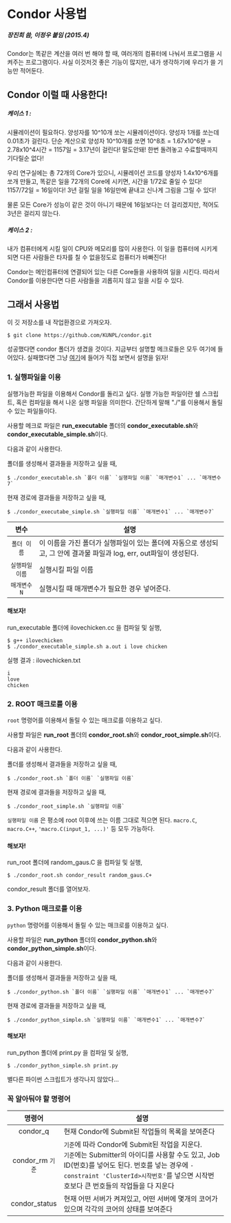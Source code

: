 Condor 사용법
===========
##### 장진희 씀, 이정우 붙임 (2015.4)

Condor는 똑같은 계산을 여러 번 해야 할 때, 여러개의 컴퓨터에 나눠서 프로그램을 시켜주는 프로그램이다.
사실 이것저것 좋은 기능이 많지만, 내가 생각하기에 우리가 쓸 기능만 적어둔다.

## Condor 이럴 때 사용한다!

##### 케이스 1 :

시뮬레이션이 필요하다. 양성자를 10^10개 쏘는 시뮬레이션이다. 양성자 1개를 쏘는데 0.01초가 걸린다.
단순 계산으로 양성자 10^10개를 쏘면 10^8초 = 1.67x10^6분 = 2.78x10^4시간 = 1157일 = 3.17년이 걸린다! 말도안돼! 한번 돌려놓고 수료할때까지 기다릴순 없다!

우리 연구실에는 총 72개의 Core가 있으니, 시뮬레이션 코드를 양성자 1.4x10^6개를 쏘개 만들고, 똑같은 일을 72개의 Core에 시키면, 시간을 1/72로 줄일 수 있다! 1157/72일 = 16일이다! 3년 걸릴 일을 16일만에 끝내고 신나게 그림을 그릴 수 있다!

물론 모든 Core가 성능이 같은 것이 아니기 때문에 16일보다는 더 걸리겠지만, 적어도 3년은 걸리지 않는다.

##### 케이스 2 :

내가 컴퓨터에게 시킬 일이 CPU와 메모리를 많이 사용한다. 이 일을 컴퓨터에 시키게 되면 다른 사람들은 타자를 칠 수 없을정도로 컴퓨터가 바빠진다!

Condor는 메인컴퓨터에 연결되어 있는 다른 Core들을 사용하여 일을 시킨다. 따라서 Condor를 이용한다면 다른 사람들을 괴롭히지 않고 일을 시킬 수 있다.

## 그래서 사용법

이 깃 저장소를 내 작업환경으로 가져오자. 

	$ git clone https://github.com/KUNPL/condor.git

성공했다면 condor 폴더가 생겼을 것이다. 지금부터 설명할 메크로들은 모두 여기에 들어있다. 실패했다면 그냥 [여기](https://github.com/KUNPL/condor)에 들어가 직접 보면서 설명을 읽자!

### 1. 실행파일을 이용

실행가능한 파일을 이용해서 Condor를 돌리고 싶다. 실행 가능한 파일이란 쉘 스크립트, 혹은 컴파일을 해서 나온 실행 파일을 의미한다. 간단하게 말해 "./"를 이용해서 돌릴 수 있는 파일들이다.

사용할 메크로 파일은 **run_executable** 폴더의 **condor_executable.sh**와 **condor_executable_simple.sh**이다.

다음과 같이 사용한다.

폴더를 생성해서 결과들을 저장하고 싶을 때,

	$ ./condor_executable.sh `폴더 이름` `실행파일 이름` `매개변수1` ... `매개변수7`

현재 경로에 결과들을 저장하고 싶을 때,

	$ ./condor_executabe_simple.sh `실행파일 이름` `매개변수1` ... `매개변수7`

|변수|설명|
|:--:|----|
|`폴더 이름`| 이 이름을 가진 폴더가 실행파일이 있는 폴더에 자동으로 생성되고, 그 안에 결과물 파일과 log, err, out파일이 생성된다.|
|`실행파일 이름`|실행시킬 파일 이름|
|`매개변수N`|실행시킬 때 매개변수가 필요한 경우 넣어준다.|

#### 해보자!
run_executable 폴더에 ilovechicken.cc 을 컴파일 및 실행,

	$ g++ ilovechicken 
	$ ./condor_executable_simple.sh a.out i love chicken

실행 결과 : ilovechicken.txt

	i
	love
	chicken

### 2. ROOT 매크로를 이용
`root` 명령어를 이용해서 돌릴 수 있는 매크로를 이용하고 싶다.

사용할 파일은 **run_root** 폴더의 **condor_root.sh**와 **condor_root_simple.sh**이다.

다음과 같이 사용한다.

폴더를 생성해서 결과들을 저장하고 싶을 때,

	$ ./condor_root.sh `폴더 이름` `실행파일 이름`

현재 경로에 결과들을 저장하고 싶을 때,

	$ ./condor_root_simple.sh `실행파일 이름`

`실행파일 이름` 은 평소에 root 이후에 쓰는 이름 그대로 적으면 된다. `macro.C`, `macro.C++`, `'macro.C(input_1, ...)'` 등 모두 가능하다.

#### 해보자!
run_root 폴더에 random_gaus.C 을 컴파일 및 실행,

	$ ./condor_root.sh condor_result random_gaus.C+

condor_result 폴더를 열어보자.

### 3. Python 매크로를 이용
`python` 명령어를 이용해서 돌릴 수 있는 매크로를 이용하고 싶다.

사용할 파일은 **run_python** 폴더의 **condor_python.sh**와 **condor_python_simple.sh**이다.

다음과 같이 사용한다.

폴더를 생성해서 결과들을 저장하고 싶을 때,

	$ ./condor_python.sh `폴더 이름` `실행파일 이름` `매개변수1` ... `매개변수7`

현재 경로에 결과들을 저장하고 싶을 때,

	$ ./condor_python_simple.sh `실행파일 이름` `매개변수1` ... `매개변수7`

#### 해보자!
run_python 폴더에 print.py 을 컴파일 및 실행,

	$ ./condor_python_simple.sh print.py

별다른 파이썬 스크립트가 생각나지 않았다...

### 꼭 알아둬야 할 명령어
|명령어|설명|
|:----:|----|
|condor_q|현재 Condor에 Submit된 작업들의 목록을 보여준다|
|condor_rm&nbsp;`기준`|`기준`에 따라 Condor에 Submit된 작업을 지운다. <br> `기준`에는 Submitter의 아이디를 사용할 수도 있고, Job ID(번호)를 넣어도 된다. 번호를 넣는 경우에 `-constraint 'ClusterId>시작번호'`를 넣으면 시작번호보다 큰 번호들의 작업들을 다 지운다|
|condor_status|현재 어떤 서버가 켜져있고, 어떤 서버에 몇개의 코어가 있으며 각각의 코어의 상태를 보여준다|
